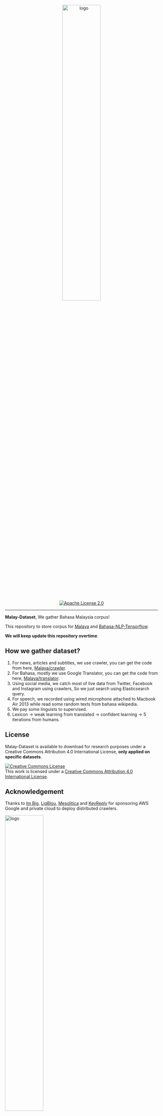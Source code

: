 <p align="center">
    <a href="#readme">
        <img alt="logo" width="50%" src="wordcloud.png">
    </a>
</p>
<p align="center">
  <a href="https://github.com/huseinzol05/Malaya-Dataset/blob/master/LICENSE"><img alt="Apache License 2.0" src="https://img.shields.io/badge/License-Apache--2.0-yellow.svg"></a>
</p>

---

**Malay-Dataset**, We gather Bahasa Malaysia corpus! 

This repository to store corpus for [Malaya](https://github.com/huseinzol05/Malaya) and [Bahasa-NLP-Tensorflow](https://github.com/huseinzol05/Bahasa-NLP-Tensorflow). 

**We will keep update this repository overtime**.

## How we gather dataset?

1. For news, articles and subtitles, we use crawler, you can get the code from here, [Malaya/crawler](https://github.com/huseinzol05/Malaya/tree/master/misc/crawl).
2. For Bahasa, mostly we use Google Translator, you can get the code from here, [Malaya/translator](https://github.com/huseinzol05/Malaya/tree/master/misc/translator).
3. Using social media, we catch most of live data from Twitter, Facebook and Instagram using crawlers, So we just search using Elasticsearch query.
4. For speech, we recorded using wired microphone attached to Macbook Air 2013 while read some random texts from bahasa wikipedia.
5. We pay some linguists to supervised.
6. Lexicon -> weak learning from translated -> confident learning -> 5 iterations from humans.

## License

Malay-Dataset is available to download for research purposes under a Creative Commons Attribution 4.0 International License, **only applied on specific datasets**.

<a rel="license" href="http://creativecommons.org/licenses/by/4.0/"><img alt="Creative Commons License" style="border-width:0" src="https://i.creativecommons.org/l/by/4.0/88x31.png" /></a><br />This work is licensed under a <a rel="license" href="http://creativecommons.org/licenses/by/4.0/">Creative Commons Attribution 4.0 International License</a>.

## Acknowledgement

Thanks to [Im Big](https://www.facebook.com/imbigofficial/), [LigBlou](https://www.facebook.com/ligblou), [Mesolitica](https://mesolitica.com/) and [KeyReply](https://www.keyreply.com/) for sponsoring AWS Google and private cloud to deploy distributed crawlers.

<img alt="logo" width="50%" src="https://malaya-dataset.s3-ap-southeast-1.amazonaws.com/ligblou-mesolitca-keyreply.png">

## Table of contents
  * [Chatbot](#chatbot)
    * [Wiki Wizard](#wiki-wizard)
    * [ConvAI2](#convai2)
  * [Corpus](#corpus)
    * [Audience Nationality](#audience-nationality)
    * [Translated Emotion](#Translated-Emotion)
    * [Twitter Emotion](#Twitter-Emotion)
    * [Gender](#gender)
    * [Insincere question](#insincere-question)
    * [Irony](#irony)
    * [Language Detection](#language-detection)
    * [Malaysia Entities](#malaysia-entities)
    * [Malaysia Topics](#malaysia-topics)
    * [Political landscape](#political-landscape)
    * [Sarcastic news-headline](#sarcastic-news-headline)
    * [Subjectivity](#subjectivity)
    * [Toxicity-small](#toxicity-small)
    * [Toxicity-large](#toxicity-large)
  * [Crawl](#crawl)
    * [Foodpanda](#foodpanda)
    * [Klook](#klook)
    * [IIUM-Confession](#iium-confession)
    * [Wattpad](#wattpad)
    * [Academia PDF](#academia-pdf)
    * [ticket2u](#ticket2u)
    * [Iproperty](#iproperty)
  * [Dictionary](#dictionary)
    * [73k English-Malay](#73k-english-malay)
    * [200k English-Malay](#200k-english-malay)
    * [90k synonym](#90k-synonym)
    * [Dictionary, 24550 unique words](#dictionary-24550-unique-words)
    * [Dialect](#dialect)
    * [Ngrams](#ngrams)
  * [Document Ranking](#document-ranking)
    * [MSMARCO](#msmarco)
  * [Dumping](#dumping)
    * [Karangan sekolah](#karangan-sekolah)
    * [Wikipedia](#wikipedia-1)
    * [Instagram](#instagram)
    * [Twitter](#twitter-1)
    * [Public news](#public-news)
    * [Parliament](#parliament)
    * [Singlish text](#singlish-text)
    * [Singapore news](#singapore-news)
    * [Subtitle](#subtitle)
  * [Lexicon](#lexicon)
    * [Sentiment](#sentiment)
    * [Emotion](#emotion)
  * [News](#news)
    * [Fake News](#fake-news)
    * [Crawled News](#crawled-news)
    * [30k News](#30k-news)
    * [Articles](#articles)
  * [Normalization](#normalization)
    * [Normalize](#normalize)
    * [Stemmer](#stemmer)
  * [Optical Character Recognition](#optical-character-recognition)
    * [Malay-to-Jawi](#malay-to-jawi)
    * [Malay handwriting (Satisfy-Regular)](#malay-handwriting-satisfy-regular)
  * [Paraphrase](#paraphrase)
    * [General](#general)
    * [Funpedia](#funpedia)
  * [Question-Answer](#question-answer)
    * [General](#general)
    * [SQUAD](#squad)
    * [Natural Questions](#Natural-Questions)
  * [Sentiment](#sentiment-1)
    * [Local News](#local-news)
    * [Twitter](#twitter)
    * [Translated Twitter](#Translated-Twitter)
    * [Translated Multidomain](#Translated-Multidomain)
    * [Translated Polarity](#Translated-Polarity)
  * [Speech](#speech)
    * [IIUM](#iium)
    * [Tolong sebut](#tolong-sebut)
    * [Wikipedia](#wikipedia)
    * [Manglish](#manglish)
  * [Summarization](#summarization)
    * [CNN News](#cnn-news)
    * [Gigawords](#gigawords)
    * [Multinews](#multinews)
    * [Semisupervised](#semisupervised)
  * [Tagging](#tagging)
    * [Dependency](#dependency)
    * [Part-of-Speech](#part-of-speech)
    * [Entities](#entities-json)
  * [Text-similarity](#text-similarity)
    * [Quora](#quora)
    * [SNLI](#snli)
    * [MNLI](#mnli)
  * [Translation](#translation)
    * [IIUM-Confession](#iium-confession-1)
    * [Malay-English](#malay-english)
    * [Opus](#opus)
    * [Parliament](#parliament-1)
  * [Suggestion](#suggestion)
  * [Citation](#citation)
  * [Donation](#donation)

## [Chatbot](chatbot)

#### [Wiki Wizard](chatbot/wiki-wizard)

Total size: 397.4 MB

#### [ConvAI2](chatbot/convai2)

Total size: 127.9 MB

## [Corpus](corpus)

#### [Audience Nationality](corpus/audience)

Total size: 246 KB

1. constituency
2. national

#### [Translated Emotion](corpus/emotion/translate)

Total size: 7.2 MB

1. Anger
2. Fear
3. Joy
4. Love
5. Sadness
6. Surprise

#### [Twitter Emotion](corpus/emotion/lexicon)

Total size: 27.4 MB

1. Anger, 108813 rows
2. Fear, 20316 rows
3. Happy, 30962 rows
4. love, 20783 rows
5. Sadness, 26468 rows
6. Surprise, 13107 rows

#### [Gender](corpus/gender)

Total size: 2.2 MB

1. Unknown
2. Male
3. Female
4. Brand

#### [Insincere question](corpus/insincere-question)

Total size: 60.4 MB

1. Negative
2. Positive

#### [Irony](corpus/irony)

Total size: 465 KB

1. Positive
2. Negative

#### [Language-detection](corpus/language-detection)

1. english
2. malay
3. indonesia
4. rojak
5. manglish
6. others

sublanguages,

1. malay
2. kedah
3. johor
4. melaka
5. terengganu
6. sarawak
7. negeri-sembilan
8. kelantan
9. pahang
10. perak
11. sabah

#### [Malaysia-entities](corpus/malaysia-entities)

Social media texts related to Malaysia entities.

Total size: 190.1 MB

<details><summary>Complete list (210 entities)</summary>

1. mahathir
2. anwar ibrahim
3. najib razak
4. pakatan harapan
5. syed saddiq
6. parti keadilan rakyat
7. umno
8. barisan nasional
9. parti islam semalaysia
10. nurul izzah
11. tunku ismail idris
12. mca
13. democratic action party
14. parti amanah
15. ppbm
16. mic
17. tun daim zainuddin
18. datuk seri abdul hadi awang
19. majlis pakatan harapan
20. wan azizah
21. parti pribumi bersatu malaysia
22. datuk seri azmin ali
23. datuk johari abdul
24. tengku razaleigh hamzah
25. tan sri dr rais yatim
26. rafizi ramli
27. bersatu
28. bernama
29. donald trump
30. perkasa
31. tan sri mokhzani mahathir
32. rais yatim
33. anthony loke siew fook
34. rosmah mansur
35. arul kanda
36. zeti aziz
37. robert kuok
38. hassan merican
39. ks jomo
40. jho low
41. kadir jasin
42. zakir naik
43. bung mokhtar
44. shafie apdal
45. ariff md yusof
46. felda
47. dato vida
48. jabatan perancangan bandar desa
49. jabatan perdana menteri malaysia
50. kementerian kewangan malaysia
51. kementerian dalam negeri malaysia
52. kementerian perdagangan dalam negeri hal ehwal pengguna malaysia
53. kementerian luar negeri malaysia
54. kementerian pertahanan malaysia
55. kementerian pendidikan malaysia
56. kementerian pembangunan luar bandar
57. kementerian kerja raya malaysia
58. kementerian kesihatan malaysia
59. kementerian komunikasi multimedia malaysia
60. kementerian perumahan kerajaan tempatan malaysia
61. kementerian pelancongan kebudayaan malaysia
62. kementerian pengangkutan malaysia
63. kementerian pembangunan wanita keluarga masyarakat malaysia
64. kementerian pertanian industri asas tani
65. kementerian perusahaan perladangan komoditi
66. kementerian perdagangan antarabangsa industri
67. kementerian sains teknologi inovasi malaysia
68. kementerian sumber manusia malaysia
69. kementerian sumber asli alam sekitar malaysia
70. kementerian wilayah persekutuan malaysia
71. kementerian tenaga teknologi hijau air malaysia
72. jabatan perkhidmatan awam malaysia
73. jabatan kemajuan islam (jakim) department of islamic development
74. jabatan parlimen malaysia
75. agensi kelayakan malaysia
76. agensi penguatkuasaan maritim malaysia
77. bahagian istiadat urusetia persidangan antarabangsa
78. bahagian hal ehwal undang-undang
79. bahagian kabinet perlembangan perhubungan antara kerajaan
80. bahagian kemajuan wilayah persekutuan perancangan lembah klang
81. bahagian keselamatan negara
82. bahagian pengurusan hartanah
83. bahagian pengurusan perkhidmatan sumber manusia
84. bahagian penyelidikan
85. biro bantuan guaman
86. biro pengaduan awam
87. biro tatanegara
88. istana negara
89. institut kefahaman islam malaysia
90. institut latihan kehakiman perundangan
91. pejabat ketua setiausaha negara
92. pejabat perdana menteri
93. jabatan peguam negara
94. majlis agama islam wilayah persekutuan
95. masjid negara
96. pejabat ketua pegawai keselamatan kerajaan malaysia
97. pejabat setiausaha persekutuan sabah
98. perpustakaan kuala lumpur
99. pejabat setiausaha persekutuan sarawak
100. lembaga tabung haji
101. penasihat sains
102. jabatan audit negara malaysia
103. jabatan pertahanan awam malaysia
104. suruhanjaya pengankutan awam darat
105. perbendaharaan malaysia
106. majlis tindakan ekonomik negara
107. jabatan perangkaan (jp) department of statistics
108. polis diraja malaysia
109. ikatan relawan rakyat malaysia
110. jabatan penjara malaysia
111. jabatan pendaftaran negara malaysia
112. lembaga penapisan filem
113. jabatan imigresen malaysia
114. suruhanjaya syarikat malaysia
115. suruhanjaya koperasi malaysia
116. perbadanan harta intelek malaysia
117. bank kerjasama rakyat malaysia
118. perbadanan nasional berhad
119. maktab koperasi malaysia
120. suruhanjaya persaingan malaysia
121. institut diplomasi hal ehwal luar negeri
122. angkatan tentera malaysia
123. tentera darat malaysia
124. tentera udara diraja malaysia
125. tentera laut diraja malaysia
126. program latihan khidmat negara
127. dewan bahasa pustaka
128. institut pendidikan guru malaysia
129. perbadanan tabung pendidikan tinggi nasional
130. institut terjemahan negara malaysia
131. kejora
132. felcra
133. risda
134. jabatan kerja raya malaysia
135. lembaga lebuhraya malaysia
136. lembaga jurutera malaysia
137. lembaga pembangunan industri pembinaan
138. institut jantung negara
139. klinik 1malaysia
140. insitut kanser negara
141. radio televisyen malaysia
142. suruhanjaya komunikasi multimedia malaysia
143. jabatan penerangan malaysia
144. jabatan perancangan bandar desa semenanjung malaysia
145. jabatan bomba penyelamat malaysia
146. jabatan perumahan negara
147. jabatan kerajaan tempatan
148. jabatan landskap negara
149. jabatan pengurusan sisa pepejal negara
150. tribunal perumahan pengurusan strata
151. perbadanan pengurusan sisa pepejal pembersihan awam
152. jabatan pelancongan malaysia
153. jabatan pengangkutan jalan
154. jabatan penerbangan awam
155. lembaga pelabuhan klang
156. jabatan laut malaysia
157. jabatan keselamatan jalan raya
158. lembaga pelabuhan kuantan
159. lembaga pelabuhan johor
160. lembaga pelabuhan pulau pinang
161. jabatan kebajikan masyarakat malaysia
162. institut penyelidikan kemajuan pertanian malaysia
163. lembaga kemajuan ikan malaysia
164. lembaga pemasaran pertanian persekutuan
165. jabatan pertanian malaysia
166. lembaga pertubuhan peladang
167. lembaga kemajuan pertanian kemubu
168. lembaga kemajuan pertanian muda
169. jabatan perikanan
170. jabatan perkhidmatan veterinar
171. lembaga perindustrian nanas malaysia
172. tabung ekonomi kumpulan usaha niaga
173. bank pertanian
174. lembaga minyak sawit malaysia
175. lembaga pembangunan pelaburan malaysia
176. agensi nuklear malaysia
177. institut penyelidikan teknologi nuklear malaysia
178. pusat sains negara
179. jabatan kimia malaysia
180. jabatan meteorologi malaysia
181. jabatan perkhidmatan awam
182. institut tadbiran awam negara
183. jabatan agama islam wilayah persekutuan
184. jabatan tenaga kerja semenanjung malaysia
185. jabatan alam sekitar
186. jabatan pengairan saliran
187. jabatan tanah galian wilayah persekutuan
188. jabatan perlindungan hidupan liar taman negara
189. dewan bandaraya kuala lumpur
190. perbadanan putrajaya
191. perbadanan labuan
192. jabatan bekalan air
193. jabatan perkhidmatan pembetungan
194. suruhanjaya tenaga
195. suruhanjaya perkhidmatan air negara
196. malaysian green technology corporation
197. yayasan hijau malaysia
198. mahkamah persekutuan
199. mahkamah syariah wilayah persekutuan
200. suruhanjaya perdagangan komoditi
201. suruhanjaya perkhidmatan awam
202. suruhanjaya perkhidmatan pendidikan
203. suruhanjaya pilihan raya
204. suruhanjaya pencegahan rasuah malaysia
205. tribunal perkhidmatan awam
206. unit khas teknologi tinggi
207. unit pemodenan tadbiran perancangan pengurusan malaysia
208. unit perancang ekonomi
209. unit penyelarasan pelaksanaan
210. urusetia persidangan antarabangsa protokol

</details>

#### [Malaysia Topics](corpus/malaysia-topics)

Social media texts related to Malaysia topics.

Total size: 322.4 MB

<details><summary>Complete list (249 topics)</summary>

1. ganja
2. orang asli
3. kaum cina
4. k-pop
5. kaum india
6. pos laju
7. hari raya aidilfitri
8. hari raya aidiladha
9. syarikat permulaan
10. isu tanah
11. kaum melayu
12. facebook
13. keluar parti
14. sabotaj parti
15. kotak undi
16. humanoid
17. kemalangan penumpang cedera
18. kemalangan maut
19. individu penjara
20. kes rogol
21. kes cabul
22. kes rompakan
23. kes ragut
24. cambridge analytica
25. kokain
26. bebas tahanan
27. sosial media
28. twitter
29. instagram
30. mati dipukul
31. pengedar dadah
32. kematian wabak
33. letupan bom
34. isu dadah
35. isu bmf
36. isu diesel
37. isu china
38. isu saudi arabia
39. unifi
40. piala thomas
41. fifa
42. bahasa pengaturcaraan
43. baling botol
44. perkahwinan kanak-kanak
45. produk berbahaya
46. musim durian
47. world cup
48. motogp
49. euro 2020
50. ask me a question
51. thai cave
52. racist
53. bola sepak
54. hockey
55. sepak takraw
56. reformasi
57. deepavali
58. chinese new year
59. lazada sells
60. shopee sells
61. e-sport
62. valve corporation
63. dota2
64. counter strike global-offensive
65. asean football organization
66. blackpink
67. kecurian kereta
68. kecurian motosikal
69. youtube rewind
70. pewdiepie
71. isu tiket
72. kuota haji
73. tsunami
74. kes lemas
75. kes buang bayi
76. kes pecah rumah
77. paedophilia
78. kes luar nikah
79. kes tangkap basah
80. kes bawah umur
81. pdrm
82. 1mdb
83. gst
84. sst
85. tiga penjuru
86. pilihan raya umum
87. pilihan raya kecil
88. pusat daerah mangundi
89. masalah air
90. rumah mampu milik
91. pendidikan
92. sekolah
93. universiti
94. maktab rendah sains mara
95. kesihatan
96. hutang negara
97. ekonomi
98. sosial
99. menteri besar kedah
100. menteri besar perak
101. menteri besar perlis
102. menteri besar selangor
103. menteri besar johor
104. menteri besar kelantan
105. menteri besar terengganu
106. menteri besar negeri sembilan
107. felda
108. kwsp
109. sosco
110. bank malaysia
111. bank negara
112. perdana menteri
113. timbalan perdana menteri
114. menteri dalam negeri
115. menteri kewangan
116. menteri pertahanan
117. menteri belia dan sukan
118. majlis penasihat
119. skim peduli sihat
120. ptptn
121. projek mega
122. gaji minimum
123. menyiasat skandal
124. highway tol
125. tabung haji
126. tentera malaysia
127. infrastruktur
128. kos sara hidup
129. pengangkutan awam
130. perkhidmatan awam
131. isu wanita
132. survei institut darul ehsan
133. inisiatif peduli rakyat
134. teknologi
135. internet
136. kecerdasan buatan
137. ahli dewan undangan negeri
138. suruhanjaya pilihan raya malaysia
139. kertas undi
140. akta pilihan raya
141. undi pos
142. undi rosak
143. harga minyak
144. petrol
145. subsidi kerajaan
146. mh370
147. gaji menteri
148. jabatan bubar
149. telekom malaysia
150. agama
151. lgbt
152. agama islam
153. masyarakat
154. liberalisme
155. kapitalisme
156. idealogi
157. parlimen
158. pusat transformasi bandar
159. institut diraja
160. tsunami fitnah
161. makro-ekonomi
162. mikro-ekonomi
163. pasaran saham malaysia
164. pendapatan negara
165. nilai ringgit jatuh
166. gaji median
167. bursa malaysia
168. malaysia baru
169. keluar parlimen
170. dewan rakyat
171. tabung harapan
172. isu singapura
173. isu rohingya
174. isu syria
175. malaysia-indonesia
176. isu gaza
177. isu palestin
178. isu yaman
179. harimau malaya
180. isu kuil
181. isu lynas
182. isu masjid
183. isu sosma
184. isu ecrl
185. royalti minyak
186. kes rasuah
187. kewangan dan perniagaan
188. saham dan komoditi
189. isu kerugian
190. bumiputera
191. alam sekitar
192. isu kemiskinan
193. sumber asli
194. pertanian malaysia
195. pertanian durian
196. pertanian padi
197. pertanian getah
198. pertanian kelapa sawit
199. pertanian pisang
200. pertanian nenas
201. akuakultur malaysia
202. hortikultur malaysia
203. icerd
204. yang di-pertuan agong
205. perlembagaan malaysia
206. malaysia airlines
207. malaysia airport
208. kuala lumpur international airport
209. malacca airport
210. bintulu airport
211. kota kinabalu airport
212. kuching airport
213. labuan airport
214. lahad datu airport
215. langkawi airport
216. limbang airport
217. miri airport
218. penang airport
219. sandakan airport
220. sibu airport
221. sultan abdul halim airport
222. sultan haji ahmad shah airport
223. sultan azlan shah airport
224. sultan ismail petra airport
225. sultan mahmud airport
226. tawau airport
227. tioman airport
228. anggota bomba
229. angkatan tentera darat
230. angkatan tentera laut
231. angkatan tentera udara
232. anggota ambulans
233. anggota polis
234. perkhidmatan kehakiman
235. perkhidmatan am persekutuan
236. industri 4.0
237. kumpulan pengganas tempatan
238. kumpulan pengganas asing
239. sultan selangor
240. sultan kedah
241. sultan kelantan
242. sultan perlis
243. sultan johor
244. sultan negeri sembilan
245. sultan terengganu
246. pemilihan agong
247. isu plastik
248. gejala sosial
249. isytihar darurat

</details>

#### [Sarcastic news-headline](corpus/sarcastic-news-headline)

Total size: 1.78 MB

1. Positive
2. Negative

#### [Subjectivity](corpus/subjectivity)

Total size: 1.4 MB

1. Positive
2. Negative

#### [Toxicity-small](corpus/toxicity-small)

Total size: 69 MB

Toxicity-small is multilabels and multiclasses, prefer to use sigmoid / logistic.

1. toxic
2. severe toxic
3. obscene
4. threat
5. insult
6. identity hate

#### [Toxicity-large](corpus/toxicity-large)

Total size: 640 MB

Toxicity-large is multilabels and multiclasses, prefer to use sigmoid / logistic.

1. severe toxic
2. obscene
3. identity attack
4. insult
5. threat
6. asian
7. atheist
8. bisexual
9. black
10. buddhist
11. christian
12. female
13. heterosexual
14. hindu
15. homosexual, gay or lesbian
16. intellectual or learning disability
17. jewish
18. latino
19. male
20. muslim
21. other disability
22. other gender
23. other race or ethnicity
24. other religion
25. other sexual orientation
26. physical disability
27. psychiatric or mental illness
28. transgender
29. white
30. malay
31. chinese

#### [Political landscape](corpus/political-landscape)

Total size: 2 MB

1. Kerajaan (BN)
2. Pembangkang (PAS, DAP, PKR)

## [Crawl](crawl)

**The copyright data remains with the original owners of the data, do not use this data for commercial purpose.**

#### [Foodpanda](crawl/foodpanda)

**The copyright data remains with the original owners of the data, do not use this data for commercial purpose.**

Crawled up to 4697 restaurants registered in https://www.foodpanda.my/.

Contain location, restaurant name, star rating, characteristics, delivery methods and food descriptions.

Total size: 94.1 MB

#### [Klook](crawl/klook)

**The copyright data remains with the original owners of the data, do not use this data for commercial purpose, https://www.klook.com/policy/**

Crawled up to 200 interesting locations from MY and SG klook.

Total size: 10.3 MB

#### [IIUM-Confession](crawl/iium-confession)

**The copyright data remains with the original owners of the data, do not use this data for commercial purpose.**

Crawled up to 20k confession posts.

Total size: 75.1 MB

#### [Wattpad](crawl/wattpad)

**The copyright data remains with the original owners of the data, do not use this data for commercial purpose, https://support.wattpad.com/hc/en-us/articles/216192503-Copyright-FAQ**

Crawled using keywords,

1. melayu
2. malaysia
3. seram
4. hantu
5. puisi
6. sajak
7. cerita

Crawled up to 7k fiction stories.

Total size: 97 MB

#### [Academia PDF](crawl/pdf)

**The copyright data remains with the original owners of the data, do not use this data for commercial purpose, https://www.academia.edu/copyright**

Crawled up to 224 pdfs related to,

1. melayu
2. sejarah
3. etnik
4. bahasa
5. politik
6. makanan
7. idealogi

Total size: 50 MB

#### [ticket2u](crawl/ticket2u)

**The copyright data remains with the original owners of the data, do not use this data for commercial purpose, https://www.ticket2u.com.my/copyright**

Contains 4282 events in Malaysia from 2017,

```python
{'row': {'rownum': '4282',
  'rowtotal': '4282',
  'rowpp': '18',
  'link': 'https://www.ticket2u.com.my/event/10223/emi-business-networking-3.0',
  'time': '4:00PM',
  'avatar': 'https://www.ticket2u.com.my/upload/event/listing/0-10223-8ce30523-200c-4bfa-98a9-daadd142989b-GYQ6_X.jpg',
  'datefrom106': '26 Oct 2017',
  'dateto106': '26 Oct 2017',
  'day': 'Thursday',
  'date': '26',
  'month': 'Oct',
  'year': '2017',
  'datefrom': '2017-10-26T16:00:00',
  'dateto': '2017-10-26T19:00:00',
  'active': '1',
  'id': '10223',
  'name': 'EMI Business Networking 3.0',
  'titlename': 'EMI Business Networking 3.0',
  'excerpt': '',
  'pid': '0',
  'basecurrency': 'RM',
  'online': '0',
  'countryid': '1',
  'stateid': '1',
  'areaid': '0',
  'locname': 'Denai Alam Recreational and Riding Club',
  'statename': 'WP Kuala Lumpur',
  'latitude': '3.150970999999999',
  'type': '619',
  'regboo': '0',
  'pricefrom': '75.00',
  'longitude': '101.51955099999998',
  'eventcat': 'Business Sharing and Networking Event',
  'eventcatcode': 'business',
  'eventsubcat': 'Networking',
  'eventsubcatcode': 'networking',
  'showdate': '1',
  'exclusive': '0',
  'notexclusive': '0',
  'issaleend': '1',
  'status': 'expired'}}
```

#### [Iproperty](crawl/iproperty)

**The copyright data remains with the original owners of the data, do not use this data for commercial purpose, https://www.iproperty.com.my/terms-of-use/**

crawled up to 16 states on sales residential, sales commercial, rent residential, rent commercial.

Total size: 1329 MB

## [Dictionary](dictionary)

**_Not an official released from Dewan Bahasa._**

#### 73k English-Malay

Total size: 1.1 MB

Originally posted by Facebook, https://dl.fbaipublicfiles.com/arrival/dictionaries/en-ms.txt

#### [200k English-Malay](dictionary/200k-english-malay)

Total size: 6.9 MB

#### [90k synonym](dictionary/synonym)

Total size: 4.7 MB    

#### [Dictionary, 24550 unique words](dictionary/dictionary)

Total size: 428 KB

#### [Dialect](dictionary/dialect)

Glossaries for,

1. johor
2. kedah
3. kelantan
4. negeri sembilan
5. melaka
6. pahang
7. penang
8. sukuan

Its a html table structure from http://prpm.dbp.gov.my/Cari1?keyword=%3d&d=150348&

#### [Ngrams](dictionary/ngram)

Total size: 92 MB

Unigram and Bigram collected from news, structure,
```python
{'saya': 1000}
```

## [Document Ranking](document-ranking)

#### [MSMARCO](document-ranking/msmarco)

Total size: 812.0 MB

## [Dumping](dumping)

#### [Karangan sekolah](dumping/karangan-sekolah)

Total size: 221 KB

#### Wikipedia

Total size: 240.2 MB, 1663373 sentences, [download link](https://huseinhouse-storage.s3-ap-southeast-1.amazonaws.com/bert-bahasa/dumping-wiki-6-july-2019.json).

Total size: 255.1 MB, 1303844 sentences, [download link](https://huseinhouse-storage.s3-ap-southeast-1.amazonaws.com/bert-bahasa/dumping-wiki-20-july-2019.json).

**RAW**, Total size: 243.2 MB, 1748387 sentences, [download link](https://malaya-dataset.s3-ap-southeast-1.amazonaws.com/wikidump1-raw.json)

#### Instagram

Total size: 418.2 MB, 695571 sentences, [download link](https://huseinhouse-storage.s3-ap-southeast-1.amazonaws.com/bert-bahasa/dumping-instagram-6-july-2019.json).

#### [Twitter](dumping/twitter)

Total size: 3764.7 MB

#### Public news

Total size: 57.7 MB, 399251 sentences, [download link](https://huseinhouse-storage.s3-ap-southeast-1.amazonaws.com/bert-bahasa/dumping-news-6-july-2019.json).

#### Parliament

Total size: 46.7 MB, 252095 sentences, [download link](https://huseinhouse-storage.s3-ap-southeast-1.amazonaws.com/bert-bahasa/dumping-parliament-7-july-2019.json).

#### Singlish text

Singlish is a mix of Chinese, Bahasa, Tamil and majority English, singaporean slang.

Random crawled from different singaporean websites and blogs.

Total size: 1.2 GB, 19870766 sentences, [download link](https://huseinhouse-storage.s3-ap-southeast-1.amazonaws.com/bert-bahasa/singlish.txt).

Contributed by [brytjy](https://github.com/brytjy).

#### Singapore news

Total size: 213.1 MB, 1760382 sentences, [download link](https://huseinhouse-storage.s3-ap-southeast-1.amazonaws.com/bert-bahasa/sg-news.txt).

Contributed by [brytjy](https://github.com/brytjy).

#### [Subtitle](dumping/subtitle)

Total size: 1.5 MB

#### [Common-crawl](dumping/common-crawl)

List of `mse` language websites only. 

Total index size: 25.6 MB

Total website size: ~7.0 GB

**Please contact me personally to get entire data related**.

## [Lexicon](lexicon)

Malaya provided lexicon generator to induce new lexicons, https://malaya.readthedocs.io/en/latest/Lexicon.html

#### [sentiment](lexicon/sentiment.json)

```python
{'negative': ['str1','str2'], 'positive': ['str3','str4']}
```

#### [emotion](lexicon/emotion.json)

```python
{'anger': ['str1'], 'fear': ['str2'], 'joy': ['str3'], 'love': ['str4'], 'sadness': ['str5'], 'surprise': ['str6']}
```

## [News](news)

#### [Fake News](news/fake-news)

Total size: 122.2 MB

1. Negative
2. Positive

Malaysia fake news, contributed by [syazanihussin](https://github.com/syazanihussin/FLUX/tree/master/data)

#### [30k News](news/news-30k)

Total size: 66.6 MB

Crawled on Google news using these keywords,

```python
strings = [
    'bank negara OR kewangan malaysia OR kementerian kewangan',
    'mata wang malaysia OR bon malaysia OR saham malaysia',
    'perdagangan malaysia OR ekonomi malaysia OR sosial malaysia',
    'kementerian malaysia',
    'kaum melayu OR kaum cina',
    'stock market malaysia OR saham malaysia',
    'malaysia parliament OR parlimen malaysia',
    'asia OR asean',
    'malaysia property OR hartanah malaysia',
    'artis OR wanita',
    'pendidikan OR kesihatan OR infrastruktur'
    'dr mahathir OR wan zizah OR lim guan eng OR muhyiddin OR mohamad sabu OR azmin ali',
    'umno OR pkr OR mic OR barisan nasional OR parti amanah OR dap',
    'isu kerajaan OR isu pembangkang',
    'politik OR malaysia OR dunia OR bisnes',
    'sukan OR hiburan OR teknologi OR gaya hidup OR automotif'
    'johor OR kedah OR kelantan OR melaka',
    'negeri sembilan OR pahang OR pulau pinang OR perak',
    'perlis OR sabah OR sarawak OR selangor',
    'terengganu OR kuala lumpur OR labuan OR putrajaya',
]
```

#### [Crawled News](news/news-new)

Total size: 622.2 MB

<details><summary>Complete list (860 news)</summary>

1. Perayaan Cahaya
2. Perayaan Ponggal
3. Tahun Baru Hindu
4. agama sesat
5. angkat berat
6. anjing
7. antarabangsa
8. aplikasi malaysia
9. arnab
10. aset digital
11. atlet
12. babi
13. baca buku
14. badak sumbu
15. bahasa jawa
16. bahasa kebangsaan
17. bahasa melayu
18. banjir
19. bankrap
20. belimbing
21. berenang
22. bina badan
23. bola baling
24. bola jaring
25. bola keranjang
26. boling padang
27. buaya
28. bulan
29. bunian
30. burung
31. cempedak
32. coklat
33. dakwah islam
34. diktator
35. disinfeksi
36. dunia islam
37. ekonomi islam
38. gajah
39. galaksi
40. ganti rugi
41. gaya baju
42. gaya fashion
43. gaya jaket
44. gaya kasut
45. gaya rambut
46. gaya rantai
47. gaya raya
48. gaya seluar
49. gaya topi
50. gelandangan
51. godam
52. gula
53. hantu bungkus
54. hantu melayu
55. hantu raya
56. harga rumah
57. hari krismas
58. harimau
59. hartanah
60. hilang kawalan
61. hilang kerja
62. hoki padang
63. hujan lebat
64. hujan
65. hukum babi
66. hutang peribadi
67. ikan
68. industri buku
69. industri pertanian
70. industri
71. isi k-pop
72. islam nusantara
73. isu 1mdb
74. isu Suku Bagahak
75. isu Suku Bajau
76. isu Suku Brunei
77. isu Suku Iban
78. isu Suku Idahan
79. isu Suku Iranun
80. isu Suku Kadazandusun
81. isu Suku Lundayeh
82. isu Suku Murut
83. isu Suku Suluk
84. isu Suku Tidong
85. isu afghanistan
86. isu afrika
87. isu agama islam
88. isu agama
89. isu agensi kelayakan malaysia
90. isu agensi nuklear malaysia
91. isu agensi penguatkuasaan maritim malaysia
92. isu ahli dewan undangan negeri
93. isu air
94. isu airasia
95. isu akta pilihan raya
96. isu akuakultur malaysia
97. isu alam sekitar
98. isu alkohol
99. isu amerika
100. isu anggota ambulans
101. isu anggota bomba
102. isu anggota polis
103. isu angkatan tentera laut
104. isu angkatan tentera malaysia
105. isu angkatan tentera udara
106. isu anthony loke siew fook
107. isu anwar ibrahim
108. isu apple
109. isu arab
110. isu arak
111. isu argentina
112. isu ariff md yusof
113. isu artificial intelligence
114. isu artis korea selatan
115. isu artis kpop
116. isu arul kanda
117. isu asean football organization
118. isu ask me a question
119. isu askar
120. isu australia
121. isu axiata
122. isu ayah pin
123. isu ayam penyet
124. isu ayam
125. isu baba dan nyonya
126. isu bahagian hal ehwal undang-undang
127. isu bahagian kabinet perlembangan perhubungan antara kerajaan
128. isu bahagian kemajuan wilayah persekutuan perancangan lembah klang
129. isu bahagian keselamatan negara
130. isu bahagian pengurusan hartanah
131. isu bahagian pengurusan perkhidmatan sumber manusia
132. isu bahagian penyelidikan
133. isu bahasa pengaturcaraan
134. isu baling botol
135. isu bangkai
136. isu bangladesh
137. isu bank kerjasama rakyat malaysia
138. isu bank malaysia
139. isu bank negara
140. isu bank pertanian
141. isu barisan nasional
142. isu bebas tahanan
143. isu berjaya group
144. isu bernama
145. isu bersatu
146. isu big bang
147. isu big data
148. isu bihun sup
149. isu bintulu airport
150. isu biro bantuan guaman
151. isu biro pengaduan awam
152. isu biro tatanegara
153. isu biseksual
154. isu blackpink
155. isu bmw
156. isu bola sepak
157. isu boling
158. isu brazil
159. isu brunei
160. isu bts
161. isu bumi
162. isu bumiputera
163. isu bung mokhtar
164. isu bursa malaysia
165. isu cambodia
166. isu cambridge analytica
167. isu celcom
168. isu chinese new year
169. isu cikgu
170. isu cimb
171. isu colombia
172. isu costa Rica
173. isu counter strike global-offensive
174. isu covid
175. isu cucms
176. isu cukai
177. isu daging
178. isu dato vida
179. isu datuk johari abdul
180. isu datuk seri abdul hadi awang
181. isu datuk seri azmin ali
182. isu deepavali
183. isu democratic action party
184. isu denmark
185. isu dewan bahasa pustaka
186. isu dewan bandaraya kuala lumpur
187. isu dewan rakyat
188. isu diabetes
189. isu digi
190. isu doktor
191. isu donald trump
192. isu dota2
193. isu e-sport
194. isu ekonomi
195. isu eropah
196. isu euro 2020
197. isu ewallet
198. isu exo
199. isu facebook
200. isu felcra
201. isu felda
202. isu fifa
203. isu finland
204. isu foodpanda
205. isu futsal
206. isu gaji median
207. isu gaji menteri
208. isu gaji minimum
209. isu gamuda berhad
210. isu ganja
211. isu gay
212. isu gejala sosial
213. isu german
214. isu gimnastik
215. isu girl generation
216. isu golf
217. isu google
218. isu grab
219. isu grabfood
220. isu gst
221. isu halal
222. isu harga minyak
223. isu hari raya aidiladha
224. isu hari raya aidilfitri
225. isu harimau malaya
226. isu hassan merican
227. isu highway tol
228. isu hockey
229. isu honda
230. isu hortikultur malaysia
231. isu humanoid
232. isu hutang negara
233. isu hutang
234. isu ibm
235. isu icerd
236. isu idealogi
237. isu ikan
238. isu ikatan relawan rakyat malaysia
239. isu ikea
240. isu india
241. isu individu penjara
242. isu indonesia
243. isu industri 4.0
244. isu infrastruktur
245. isu inisiatif peduli rakyat
246. isu insitut kanser negara
247. isu instafamous
248. isu instagram
249. isu institut diplomasi hal ehwal luar negeri
250. isu institut diraja
251. isu institut jantung negara
252. isu institut kefahaman islam malaysia
253. isu institut latihan kehakiman perundangan
254. isu institut pendidikan guru malaysia
255. isu institut penyelidikan kemajuan pertanian malaysia
256. isu institut penyelidikan teknologi nuklear malaysia
257. isu institut tadbiran awam negara
258. isu institut terjemahan negara malaysia
259. isu internet
260. isu iran
261. isu iraq
262. isu israel
263. isu istana negara
264. isu isu badminton
265. isu isu bmf
266. isu isu china
267. isu isu dadah
268. isu isu diesel
269. isu isu ecrl
270. isu isu gaza
271. isu isu kemiskinan
272. isu isu kerugian
273. isu isu kuil
274. isu isu lynas
275. isu isu masjid
276. isu isu palestin
277. isu isu plastik
278. isu isu rohingya
279. isu isu saudi arabia
280. isu isu singapura
281. isu isu sosma
282. isu isu syria
283. isu isu tanah
284. isu isu tiket
285. isu isu wanita
286. isu isu yaman
287. isu isytihar darurat
288. isu itali
289. isu jabatan agama islam wilayah persekutuan
290. isu jabatan audit negara malaysia
291. isu jabatan bekalan air
292. isu jabatan bomba penyelamat malaysia
293. isu jabatan bubar
294. isu jabatan imigresen malaysia
295. isu jabatan kebajikan masyarakat malaysia
296. isu jabatan kemajuan islam (jakim) department of islamic development
297. isu jabatan kerajaan tempatan
298. isu jabatan kerja raya malaysia
299. isu jabatan keselamatan jalan raya
300. isu jabatan kimia malaysia
301. isu jabatan landskap negara
302. isu jabatan laut malaysia
303. isu jabatan meteorologi malaysia
304. isu jabatan parlimen malaysia
305. isu jabatan peguam negara
306. isu jabatan pelancongan malaysia
307. isu jabatan pendaftaran negara malaysia
308. isu jabatan penerangan malaysia
309. isu jabatan penerbangan awam
310. isu jabatan pengairan saliran
311. isu jabatan pengangkutan jalan
312. isu jabatan pengurusan sisa pepejal negara
313. isu jabatan penjara malaysia
314. isu jabatan perancangan bandar desa semenanjung malaysia
315. isu jabatan perancangan bandar desa
316. isu jabatan perdana menteri malaysia
317. isu jabatan perikanan
318. isu jabatan perkhidmatan awam malaysia
319. isu jabatan perkhidmatan awam
320. isu jabatan perkhidmatan pembetungan
321. isu jabatan perkhidmatan veterinar
322. isu jabatan perlindungan hidupan liar taman negara
323. isu jabatan pertahanan awam malaysia
324. isu jabatan pertanian malaysia
325. isu jabatan perumahan negara
326. isu jabatan tanah galian wilayah persekutuan
327. isu jabatan tenaga kerja semenanjung malaysia
328. isu jepun
329. isu jho low
330. isu jordan
331. isu judi
332. isu k-pop
333. isu kadir jasin
334. isu kahwin
335. isu kapitalisme
336. isu kaum cina
337. isu kaum india
338. isu kaum melayu
339. isu kecerdasan buatan
340. isu kecurian kereta
341. isu kecurian motosikal
342. isu kejora
343. isu keluar parlimen
344. isu keluar parti
345. isu kemalangan maut
346. isu kemalangan penumpang cedera
347. isu kematian wabak
348. isu kementerian dalam negeri malaysia
349. isu kementerian kerja raya malaysia
350. isu kementerian kesihatan malaysia
351. isu kementerian kewangan malaysia
352. isu kementerian komunikasi multimedia malaysia
353. isu kementerian luar negeri malaysia
354. isu kementerian pelancongan kebudayaan malaysia
355. isu kementerian pembangunan luar bandar
356. isu kementerian pembangunan wanita keluarga masyarakat malaysia
357. isu kementerian pendidikan malaysia
358. isu kementerian pengangkutan malaysia
359. isu kementerian perdagangan antarabangsa industri
360. isu kementerian perdagangan dalam negeri hal ehwal pengguna malaysia
361. isu kementerian pertahanan malaysia
362. isu kementerian pertanian industri asas tani
363. isu kementerian perumahan kerajaan tempatan malaysia
364. isu kementerian perusahaan perladangan komoditi
365. isu kementerian sains teknologi inovasi malaysia
366. isu kementerian sumber asli alam sekitar malaysia
367. isu kementerian sumber manusia malaysia
368. isu kementerian tenaga teknologi hijau air malaysia
369. isu kementerian wilayah persekutuan malaysia
370. isu keracunan
371. isu kereta
372. isu kertas undi
373. isu kes bawah umur
374. isu kes buang bayi
375. isu kes cabul
376. isu kes lemas
377. isu kes luar nikah
378. isu kes pecah rumah
379. isu kes ragut
380. isu kes rasuah
381. isu kes rogol
382. isu kes rompakan
383. isu kes tangkap basah
384. isu kesihatan
385. isu kewangan dan perniagaan
386. isu kfc
387. isu khazanah
388. isu klinik 1malaysia
389. isu kokain
390. isu korea selatan
391. isu korea utara
392. isu kos sara hidup
393. isu kota kinabalu airport
394. isu kotak undi
395. isu kpop
396. isu ks jomo
397. isu kuala lumpur international airport
398. isu kuching airport
399. isu kumpulan pengganas asing
400. isu kumpulan pengganas tempatan
401. isu kuota haji
402. isu kwsp
403. isu labuan airport
404. isu lahad datu airport
405. isu laksa
406. isu langkawi airport
407. isu laos
408. isu lazada sells
409. isu lembaga jurutera malaysia
410. isu lembaga kemajuan ikan malaysia
411. isu lembaga kemajuan pertanian kemubu
412. isu lembaga kemajuan pertanian muda
413. isu lembaga lebuhraya malaysia
414. isu lembaga minyak sawit malaysia
415. isu lembaga pelabuhan johor
416. isu lembaga pelabuhan klang
417. isu lembaga pelabuhan kuantan
418. isu lembaga pelabuhan pulau pinang
419. isu lembaga pemasaran pertanian persekutuan
420. isu lembaga pembangunan industri pembinaan
421. isu lembaga pembangunan pelaburan malaysia
422. isu lembaga penapisan filem
423. isu lembaga perindustrian nanas malaysia
424. isu lembaga pertubuhan peladang
425. isu lembaga tabung haji
426. isu lesbian
427. isu letupan bom
428. isu lgbt
429. isu lhdn
430. isu liberalisme
431. isu mabuk
432. isu mahathir
433. isu mahkamah persekutuan
434. isu mahkamah syariah wilayah persekutuan
435. isu majlis agama islam wilayah persekutuan
436. isu majlis pakatan harapan
437. isu majlis penasihat
438. isu majlis tindakan ekonomik negara
439. isu makanan malaysia
440. isu makro-ekonomi
441. isu maktab koperasi malaysia
442. isu maktab rendah sains mara
443. isu malacca airport
444. isu malaysia airlines
445. isu malaysia airport
446. isu malaysia baru
447. isu malaysia-indonesia
448. isu malaysian green technology corporation
449. isu malware
450. isu masalah air
451. isu masjid negara
452. isu masyarakat
453. isu mati dipukul
454. isu maybank
455. isu mca
456. isu mcdonald
457. isu media prima
458. isu memorandum
459. isu menteri belia dan sukan
460. isu menteri besar johor
461. isu menteri besar kedah
462. isu menteri besar kelantan
463. isu menteri besar negeri sembilan
464. isu menteri besar perak
465. isu menteri besar perlis
466. isu menteri besar selangor
467. isu menteri besar terengganu
468. isu menteri dalam negeri
469. isu menteri kewangan
470. isu menteri pertahanan
471. isu menyiasat skandal
472. isu mercedes
473. isu mesir
474. isu mexico
475. isu mh370
476. isu mic
477. isu microsoft
478. isu mikro-ekonomi
479. isu minyak
480. isu miri airport
481. isu mmu
482. isu motogp
483. isu motosikal
484. isu mrsm
485. isu muhyiddin
486. isu murtabak
487. isu musim durian
488. isu mutiara
489. isu myanmar
490. isu mydin
491. isu najib razak
492. isu nasa
493. isu nasi dagang
494. isu nasi kandar
495. isu nasi kerabu
496. isu nasi
497. isu negeri
498. isu nepal
499. isu new zealand
500. isu nilai ringgit jatuh
501. isu novel
502. isu nurul izzah
503. isu orang asli
504. isu paedophilia
505. isu pakatan harapan
506. isu pakistan
507. isu palestin
508. isu parkir
509. isu parlimen
510. isu parti amanah
511. isu parti islam semalaysia
512. isu parti keadilan rakyat
513. isu parti pribumi bersatu malaysia
514. isu pasaran saham malaysia
515. isu pdrm
516. isu pejabat ketua pegawai keselamatan kerajaan malaysia
517. isu pejabat ketua setiausaha negara
518. isu pejabat perdana menteri
519. isu pejabat setiausaha persekutuan sabah
520. isu pejabat setiausaha persekutuan sarawak
521. isu pelancongan malaysia
522. isu pemilihan agong
523. isu penang airport
524. isu penasihat sains
525. isu pendapatan negara
526. isu pendidikan
527. isu pengangkutan awam
528. isu pengedar dadah
529. isu perabot
530. isu perancis
531. isu perbadanan harta intelek malaysia
532. isu perbadanan labuan
533. isu perbadanan nasional berhad
534. isu perbadanan pengurusan sisa pepejal pembersihan awam
535. isu perbadanan putrajaya
536. isu perbadanan tabung pendidikan tinggi nasional
537. isu perbendaharaan malaysia
538. isu perdana menteri
539. isu perkahwinan kanak-kanak
540. isu perkasa
541. isu perkhidmatan am persekutuan
542. isu perkhidmatan awam
543. isu perkhidmatan kehakiman
544. isu perlembagaan malaysia
545. isu perodua
546. isu perpustakaan kuala lumpur
547. isu pertanian durian
548. isu pertanian getah
549. isu pertanian kelapa sawit
550. isu pertanian malaysia
551. isu pertanian nenas
552. isu pertanian padi
553. isu pertanian pisang
554. isu petrol
555. isu petronas
556. isu pewdiepie
557. isu piala thomas
558. isu pilihan raya kecil
559. isu pilihan raya umum
560. isu ping pong
561. isu plus
562. isu polis diraja malaysia
563. isu polis
564. isu portugal
565. isu pos laju
566. isu pos malaysia
567. isu pos
568. isu ppbm
569. isu prasarana
570. isu privasi
571. isu produk berbahaya
572. isu program latihan khidmat negara
573. isu projek mega
574. isu ptptn
575. isu pusat daerah mangundi
576. isu pusat sains negara
577. isu pusat transformasi bandar
578. isu racist
579. isu radio televisyen malaysia
580. isu rafizi ramli
581. isu rais yatim
582. isu rasuah
583. isu reformasi
584. isu rhb
585. isu risda
586. isu robert kuok
587. isu rohingya
588. isu rosmah mansur
589. isu roti canai
590. isu roti
591. isu royalti minyak
592. isu rumah mampu milik
593. isu rusia
594. isu sabotaj parti
595. isu saham dan komoditi
596. isu sahur
597. isu sains data
598. isu sampah
599. isu sandakan airport
600. isu saudi
601. isu sekolah
602. isu sepak takraw
603. isu shafie apdal
604. isu shopee sells
605. isu sibu airport
606. isu sime darby
607. isu sirim
608. isu siti kasim
609. isu skim peduli sihat
610. isu sosco
611. isu sosial media
612. isu sosial
613. isu srikandi
614. isu ssm
615. isu sst
616. isu starbucks
617. isu subsidi kerajaan
618. isu sultan abdul halim airport
619. isu sultan azlan shah airport
620. isu sultan haji ahmad shah airport
621. isu sultan ismail petra airport
622. isu sultan johor
623. isu sultan kedah
624. isu sultan kelantan
625. isu sultan mahmud airport
626. isu sultan negeri sembilan
627. isu sultan perlis
628. isu sultan selangor
629. isu sultan terengganu
630. isu sumbat
631. isu sumber asli
632. isu sungai
633. isu sunway
634. isu surau
635. isu suruhanjaya komunikasi multimedia malaysia
636. isu suruhanjaya koperasi malaysia
637. isu suruhanjaya pencegahan rasuah malaysia
638. isu suruhanjaya pengankutan awam darat
639. isu suruhanjaya perdagangan komoditi
640. isu suruhanjaya perkhidmatan air negara
641. isu suruhanjaya perkhidmatan awam
642. isu suruhanjaya perkhidmatan pendidikan
643. isu suruhanjaya persaingan malaysia
644. isu suruhanjaya pilihan raya malaysia
645. isu suruhanjaya pilihan raya
646. isu suruhanjaya syarikat malaysia
647. isu suruhanjaya tenaga
648. isu survei institut darul ehsan
649. isu susu
650. isu sweden
651. isu syarikat permulaan
652. isu syarikat
653. isu syed saddiq
654. isu syria
655. isu tabung ekonomi kumpulan usaha niaga
656. isu tabung haji
657. isu tabung harapan
658. isu taekwondo
659. isu tan sri dr rais yatim
660. isu tan sri mokhzani mahathir
661. isu taska
662. isu tawau airport
663. isu teknologi
664. isu telefon
665. isu telegram
666. isu telekom malaysia
667. isu tengku razaleigh hamzah
668. isu tenis
669. isu tentera darat malaysia
670. isu tentera laut diraja malaysia
671. isu tentera malaysia
672. isu tentera udara diraja malaysia
673. isu thai cave
674. isu tiga penjuru
675. isu timbalan perdana menteri
676. isu tioman airport
677. isu tng
678. isu touch n go
679. isu toyota
680. isu transeksual
681. isu transgender
682. isu tribunal perkhidmatan awam
683. isu tribunal perumahan pengurusan strata
684. isu trojan
685. isu tsunami fitnah
686. isu tsunami
687. isu tuhan
688. isu tun daim zainuddin
689. isu tunku ismail idris
690. isu turki
691. isu twitter
692. isu u mobile
693. isu uem
694. isu uia
695. isu uitm
696. isu ukm
697. isu ulama
698. isu ulamak
699. isu um
700. isu umno
701. isu undi pos
702. isu undi rosak
703. isu unifi
704. isu unikl
705. isu unimas
706. isu unit khas teknologi tinggi
707. isu unit pemodenan tadbiran perancangan pengurusan malaysia
708. isu unit penyelarasan pelaksanaan
709. isu unit perancang ekonomi
710. isu united kingdom
711. isu universiti
712. isu upm
713. isu usm
714. isu ustaz
715. isu ustazah
716. isu utp
717. isu vaksin
718. isu valve corporation
719. isu vietnam
720. isu wan azizah
721. isu whatsapp
722. isu wisma
723. isu world cup
724. isu yaman
725. isu yang di-pertuan agong
726. isu yayasan hijau malaysia
727. isu youtube rewind
728. isu youtube
729. isu ytl
730. isu zakir naik
731. isu zeti aziz
732. jambu
733. jiwa
734. jururawat
735. jurutera
736. kacau
737. kambing
738. kampus
739. kanak kanak
740. kapitalis
741. kecerdasan buatan
742. kelahiran jesus
743. kelaparan
744. kelawar
745. kemalangan
746. kemarau
747. kerajaan adil
748. kerajaan prihatin
749. kerajaan sayang
750. kerajaan zalim
751. kes dera
752. kes positif
753. ketupat
754. kewangan islam
755. komunis
756. komunisme
757. kopi
758. kosmetik
759. kubur
760. kucing
761. kuda
762. kuliah
763. kurang mampu
764. landak
765. langsuir
766. lapangan terbang
767. lebuh rajaya
768. lelaki
769. lemang
770. lembu
771. lohong hitam
772. lontong
773. lumba basikal
774. lumba kuda
775. makanan segera
776. mata air
777. mata wang digital
778. mata wang kripto
779. mata wang malaysia
780. mata wang
781. memanah
782. menembak
783. menganggur
784. monyet
785. muflis
786. musang
787. nangka
788. nasional berhad
789. olahraga
790. orang gila
791. orang minyak
792. parti bersatu
793. pelesit
794. peluang pekerjaan
795. pembalakan kelantan
796. pembalakan
797. pembaziran
798. pencemaran air
799. pencemaran udara
800. penganggur
801. pengaturcaraan
802. pensyarah
803. perahu layar
804. perayaan Hari Gawai
805. perempuan
806. permainan
807. pesawat
808. piala dunia
809. pinjaman bank
810. pinjaman islam
811. pinjaman peribadi
812. pocong
813. pontianak
814. ragbi
815. rambutan
816. rasuah 1mdb
817. rasuah afrika
818. rasuah amerika
819. rasuah anwar
820. rasuah arab
821. rasuah barisan nasional
822. rasuah donald trump
823. rasuah israel
824. rasuah johor
825. rasuah kelantan
826. rasuah mahathir
827. rasuah najib
828. rasuah pas
829. rasuah penang
830. rasuah perlis
831. rasuah pkr
832. rasuah rosmah
833. rasuah singapore
834. rasuah thailand
835. rasuah umno
836. rendang
837. rumah tangga
838. rusa
839. saham syarikat
840. sanitasi
841. sejarah islam
842. sejarah nabi
843. silat
844. singa
845. skandal boyband
846. skandal kpop
847. sosialis
848. strategi bisnes
849. strategi perniagaan
850. suara wanita
851. sukan elektronik
852. swasta
853. tanda kiamat
854. tebu
855. tenaga nasional
856. tinju
857. toyol
858. trafik
859. tunggang agama
860. zirafah

</details>

#### [Articles](news/articles)

Total size: 3.1 MB

1. Filem
2. Kerajaan
3. Pembelajaran
4. Pendidikan
5. Sekolah

## [Normalization](normalization)

#### [Normalize](normalization/normalize)

Total size: 2.6 MB

#### [Stemmer](normalization/stemmer)

Total size: 6.5 MB

1. News stemming
2. Wikipedia stemming

## [Optical Character Recognition](ocr)

#### Malay-to-Jawi

Total size: 445.3 MB

Dataset is simple, malay label can get from the name [idola.png](ocr/idola.png).

![alt text](ocr/idola.png)

#### Malay handwriting (Satisfy-Regular)

Total size: 194.4 MB

Dataset is simple, malay label can get from the name [syarif.png](ocr/syarif.png).

![alt text](ocr/syarif.png)

## [Paraphrase](paraphrase)

#### [General](paraphrase/general)

Total size: 31.0 MB

#### [Funpedia](paraphrase/funpedia)

Total size: 72.3 MB

## [Question-Answer](question-answer)

#### [General](question-answer/general)

Total size: 2.5 MB

```
1 mary pergi ke taman. 2 mary pergi ke dapur. 3 husein kembali ke pejabat.
4 husein perjalanan ke lorong. 5 jeff kembali ke bilik tidur. 6 fred berpindah ke lorong.
7 husein berpindah ke bilik mandi. 8 jeff kembali ke taman. 9 jeff kembali ke dapur.
10 fred kembali ke taman. 11 mary mendapat bola sepak di sana. 12 mary menyerahkan bola sepak kepada jeff.
13 apa yang mary berikan kepada jeff? <> bola sepak <> 12.
14 husein kembali ke lorong. 15 jeff kembali ke bilik tidur. 16 apa yang mary berikan kepada jeff? <> bola sepak <> 12.
17 fred berpindah ke bilik mandi. 18 mary mengambil susu di sana. 19 apa yang mary berikan kepada jeff? <> bola sepak <> 12.
20 fred pergi ke dapur. 21 mary menyerahkan susu itu kepada fred. 22 siapa yang memberikan susu itu kepada fred? <> mary <> 21.
23 fred berpindah ke lorong. 24 jeff pergi ke pejabat. 25 siapa yang mary memberikan susu itu? <> fred <> 21
```

#### [SQUAD](question-answer/squad)

Total size: 129.1MB

**Translating still in progress**.

Originally from [SQUAD (Stanford Question Answering Dataset)](https://rajpurkar.github.io/SQuAD-explorer/).

Allow to translate to different language, [stated here](https://groups.google.com/forum/#!searchin/squad-stanford-qa/translate%7Csort:date/squad-stanford-qa/tLNlhhMZIFM/x9il9aF2CgAJ), and distributed under the [CC BY-SA 4.0 license](http://creativecommons.org/licenses/by-sa/4.0/legalcode).

#### [Natural Questions](question-answer/natural-questions)

Total size: 8MB

Originally from [Natural Questions](https://ai.google.com/research/NaturalQuestions/).

## [Sentiment](sentiment)

#### [Local News](sentiment/news-sentiment)

Total size: 496 KB

1. Positive
2. Negative

#### [Twitter](sentiment/semi-supervised/twitter)

Total size: 519.4 MB

1. Positive, 1085719 sentences
2. Negative, 3463771 sentences

#### [Translated Twitter](sentiment/translate/twitter-sentiment)

Total size: 50.6 MB

1. Positive
2. Negative

#### [Translated Multidomain](sentiment/translate/multidomain-sentiment)

Total size: 159 KB

1. Amazon review, Positive and Negative
2. IMDB review, Positive and Negative
3. Yelp review, Positive and Negative

#### [Translated Polarity](sentiment/translate/polarity)

Total size: 1.3 MB

1. Positive
2. Negative

## [Speech](speech)

#### [IIUM](speech/iium)

Read texts from IIUM confession.

Total size: 838.4 MB

**Voices contributed by**,

1. voices by [Husein Zolkepli](https://www.linkedin.com/in/husein-zolkepli/)
2. voices by [Shafiqah Idayu](https://www.facebook.com/shafiqah.ayu)

#### [Tolong sebut](speech/sebut-perkataan)

Read random words from malay dictionary started with 'tolong sebut <word>'.

Total size: 276 MB

**Voices contributed by**,

1. `sebut-perkataan-man` voices by [Husein Zolkepli](https://www.linkedin.com/in/husein-zolkepli/)
2. `tolong-sebut` voices by [Khalil Nooh](https://www.linkedin.com/in/khalilnooh/)
3. `sebut-perkataan-woman` voices by [Mas Aisyah Ahmad](https://www.linkedin.com/in/mas-aisyah-ahmad-b46508a9/)

#### [Wikipedia](speech/wikipedia)

Read texts from wikipedia.

Total size: 1.08 GB

**Voices contributed by**,

1. voices by [Husein Zolkepli](https://www.linkedin.com/in/husein-zolkepli/)

#### [Manglish](speech/manglish)

Read texts from random manglish texts. Publicly contributed.

Total size: 1.9 GB

## [Summarization](summarization)

#### [CNN News](summarization/cnn-news)

Consist of long news and summary of it.

Originally from [Question Answering Corpus](https://github.com/deepmind/rc-data), had permission to translate dataset to another language.

Total size: 453 MB

#### [Gigawords](summarization/gigawords)

Consist of long texts and summary of it.

Total size: 450 MB

#### [Multinews](summarization/multinews)

Consist of long news and summary of it.

Total size: 680 MB

#### [Semisupervised](summarization/semisupervised)

Abstractive output from T5-base-bahasa summarized 100k local news.

Total size: 300 MB

## [Tagging](tagging)

#### [Dependency](tagging/dependency)

Total size: 24.1 MB

#### [Part-of-Speech](tagging/part-of-speech)

Total size: 3.1 MB

1. ADJ - Adjective, kata sifat
2. ADP - Adposition
3. ADV - Adverb, kata keterangan
4. ADX - Auxiliary verb, kata kerja tambahan
5. CCONJ - Coordinating conjuction, kata hubung
6. DET - Determiner, kata penentu
7. NOUN - Noun, kata nama
8. NUM - Number, nombor
9. PART - Particle
10. PRON - Pronoun, kata ganti
11. PROPN - Proper noun, kata ganti nama khas
12. SCONJ - Subordinating conjunction
13. SYM - Symbol
14. VERB - Verb, kata kerja
15. X - Other

Thanks to [UD_Indonesian-GSD](https://github.com/UniversalDependencies/UD_Indonesian-GSD) for open-sourced Indonesia POS dataset, Malaya use it to transfer knowledge.

#### [Entities, JSON](tagging/entities)

Total size: 3.1 MB

1. OTHER - Other
2. law - law, regulation, related law documents, documents, etc
3. location - location, place
4. organization - organization, company, government, facilities, etc
5. person - person, group of people, believes, etc
6. quantity - numbers, quantity
7. time - date, day, time, etc
8. event - unique event happened, etc

Thanks to [indonesia-ner](https://github.com/yusufsyaifudin/indonesia-ner) for open-sourced Indonesia entity dataset, Malaya use it to transfer knowledge.

## [Text similarity](text-similarity)

#### [Quora](text-similarity/quora)

Originally from [First Quora Dataset Release: Question Pairs](https://data.quora.com/First-Quora-Dataset-Release-Question-Pairs), protected by [Terms of Service](https://www.quora.com/about/tos), allowing for non-commercial use.

Total size: 60.8 MB

#### [SNLI](text-similarity/snli)

Translated from [The Stanford Natural Language Inference (SNLI) Corpus](https://nlp.stanford.edu/projects/snli/.)

Total size: 55 MB

#### [MNLI](text-similarity/mnli)

Total size: 92.5 MB

## [Translation](translation)

#### [IIUM-Confession](translation/iium-confession)

Malay to English.

Total size: 562 KB

#### [Malay-English](translation/malay-english)

Total size: 935.3 MB

#### [Opus](translation/opus)

Parsed from http://opus.nlpl.eu/, ms (Malay) -> en (English)

Total size: 262.6 MB

#### [Parliament](translation/parliament)

Parsed from Malaysia parliament text, and translate to English.

Total size: 47.6 MB

## Suggestion

1. Feel free to contact me to request new dataset.
2. Feel free to open an issue if link to dataset is forbidden, sometime I forgot to make it open to public.

## Citation

1. Please citate the repository if use these corpus.

```
@misc{Malay-Dataset, We gather Bahasa Malaysia corpus!,
  author = {Husein, Zolkepli},
  title = {Malay-Dataset},
  year = {2018},
  publisher = {GitHub},
  journal = {GitHub repository},
  howpublished = {\url{https://github.com/huseinzol05/Malay-Dataset}}
}
```

2. Please at least email us first before distributing these data. Remember all these hard workings we want to give it for free.
3. What do you see just the data, but nobody can see how much we spent our cost to make it public.

## Donation

<a href="https://www.patreon.com/bePatron?u=7291337"><img src="https://static1.squarespace.com/static/54a1b506e4b097c5f153486a/t/58a722ec893fc0a0b7745b45/1487348853811/patreon+art.jpeg" width="40%"></a>

<a href="https://www.buymeacoffee.com/huseinzolkepli" target="_blank"><img src="https://www.buymeacoffee.com/assets/img/custom_images/orange_img.png" alt="Buy Me A Coffee" style="height: 41px !important;width: 174px !important;box-shadow: 0px 3px 2px 0px rgba(190, 190, 190, 0.5) !important;-webkit-box-shadow: 0px 3px 2px 0px rgba(190, 190, 190, 0.5) !important;" ></a>

Or, One time donation without credit card hustle, **7053174643, CIMB Bank, Husein Zolkepli**
